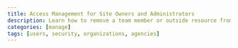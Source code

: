 ```yaml
---
title: Access Management for Site Owners and Administrators
description: Learn how to remove a team member or outside resource from a Pantheon site.
categories: [manage]
tags: [users, security, organizations, agencies]
---
```


<Partial file="test-partial.md" />